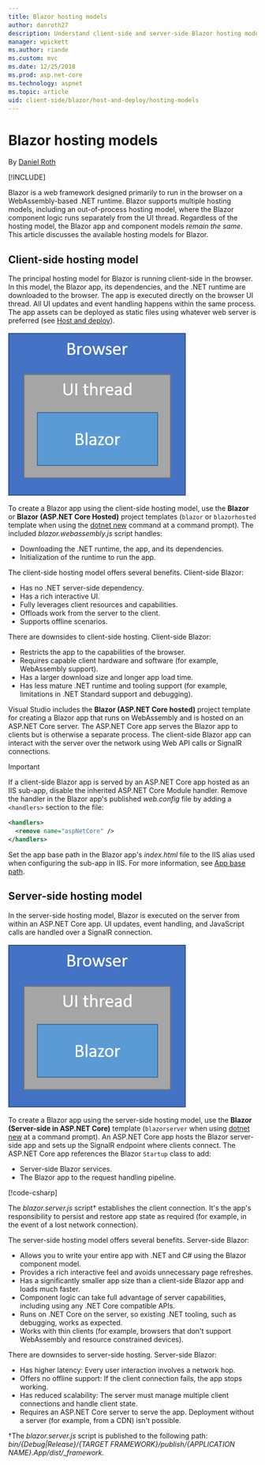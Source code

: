 ```yaml
---
title: Blazor hosting models
author: danroth27
description: Understand client-side and server-side Blazor hosting models.
manager: wpickett
ms.author: riande
ms.custom: mvc
ms.date: 12/25/2018
ms.prod: asp.net-core
ms.technology: aspnet
ms.topic: article
uid: client-side/blazor/host-and-deploy/hosting-models
---
```

# Blazor hosting models

By [Daniel Roth](https://github.com/danroth27)

[!INCLUDE[](~/includes/blazor-preview-notice.md)]

Blazor is a web framework designed primarily to run in the browser on a WebAssembly-based .NET runtime. Blazor supports multiple hosting models, including an out-of-process hosting model, where the Blazor component logic runs separately from the UI thread. Regardless of the hosting model, the Blazor app and component models *remain the same*. This article discusses the available hosting models for Blazor.

## Client-side hosting model

The principal hosting model for Blazor is running client-side in the browser. In this model, the Blazor app, its dependencies, and the .NET runtime are downloaded to the browser. The app is executed directly on the browser UI thread. All UI updates and event handling happens within the same process. The app assets can be deployed as static files using whatever web server is preferred (see [Host and deploy](xref:client-side/blazor/host-and-deploy/index)).

![Blazor client-side: The Blazor app runs on a UI thread inside the browser.](hosting-models/_static/client-side.png)

To create a Blazor app using the client-side hosting model, use the **Blazor** or **Blazor (ASP.NET Core Hosted)** project templates (`blazor` or `blazorhosted` template when using the [dotnet new](/dotnet/core/tools/dotnet-new) command at a command prompt). The included *blazor.webassembly.js* script handles:

* Downloading the .NET runtime, the app, and its dependencies.
* Initialization of the runtime to run the app.

The client-side hosting model offers several benefits. Client-side Blazor:

* Has no .NET server-side dependency.
* Has a rich interactive UI.
* Fully leverages client resources and capabilities.
* Offloads work from the server to the client.
* Supports offline scenarios.

There are downsides to client-side hosting. Client-side Blazor:

* Restricts the app to the capabilities of the browser.
* Requires capable client hardware and software (for example, WebAssembly support).
* Has a larger download size and longer app load time.
* Has less mature .NET runtime and tooling support (for example, limitations in .NET Standard support and debugging).

Visual Studio includes the **Blazor (ASP.NET Core hosted)** project template for creating a Blazor app that runs on WebAssembly and is hosted on an ASP.NET Core server. The ASP.NET Core app serves the Blazor app to clients but is otherwise a separate process. The client-side Blazor app can interact with the server over the network using Web API calls or SignalR connections.

> [!IMPORTANT]
> If a client-side Blazor app is served by an ASP.NET Core app hosted as an IIS sub-app, disable the inherited ASP.NET Core Module handler. Remove the handler in the Blazor app's published *web.config* file by adding a `<handlers>` section to the file:
>
> ```xml
> <handlers>
>   <remove name="aspNetCore" />
> </handlers>
> ```
>
> Set the app base path in the Blazor app's *index.html* file to the IIS alias used when configuring the sub-app in IIS. For more information, see [App base path](xref:client-side/blazor/host-and-deploy/index#app-base-path).

## Server-side hosting model

In the server-side hosting model, Blazor is executed on the server from within an ASP.NET Core app. UI updates, event handling, and JavaScript calls are handled over a SignalR connection.

![Blazor server-side: The browser interacts with the Blazor app (hosted inside of an ASP.NET Core app) on the server over a SignalR connection.](hosting-models/_static/client-side.png)

To create a Blazor app using the server-side hosting model, use the **Blazor (Server-side in ASP.NET Core)** template (`blazorserver` when using [dotnet new](/dotnet/core/tools/dotnet-new) at a command prompt). An ASP.NET Core app hosts the Blazor server-side app and sets up the SignalR endpoint where clients connect. The ASP.NET Core app references the Blazor `Startup` class to add:

* Server-side Blazor services.
* The Blazor app to the request handling pipeline.

[!code-csharp[](hosting-models/samples_snapshot/Startup.cs?highlight=5,27)]

The *blazor.server.js* script&dagger; establishes the client connection. It's the app's responsibility to persist and restore app state as required (for example, in the event of a lost network connection).

The server-side hosting model offers several benefits. Server-side Blazor:

* Allows you to write your entire app with .NET and C# using the Blazor component model.
* Provides a rich interactive feel and avoids unnecessary page refreshes.
* Has a significantly smaller app size than a client-side Blazor app and loads much faster.
* Component logic can take full advantage of server capabilities, including using any .NET Core compatible APIs.
* Runs on .NET Core on the server, so existing .NET tooling, such as debugging, works as expected.
* Works with thin clients (for example, browsers that don't support WebAssembly and resource constrained devices).

There are downsides to server-side hosting. Server-side Blazor:

* Has higher latency: Every user interaction involves a network hop.
* Offers no offline support: If the client connection fails, the app stops working.
* Has reduced scalability: The server must manage multiple client connections and handle client state.
* Requires an ASP.NET Core server to serve the app. Deployment without a server (for example, from a CDN) isn't possible.

&dagger;The *blazor.server.js* script is published to the following path: *bin/{Debug|Release}/{TARGET FRAMEWORK}/publish/{APPLICATION NAME}.App/dist/_framework*.

